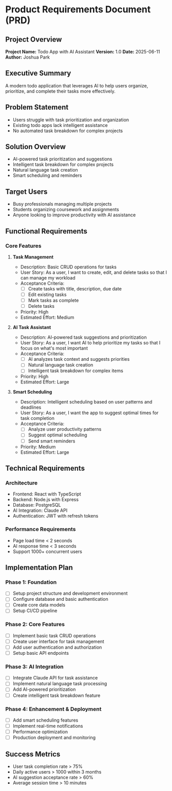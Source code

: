# Product Requirements Document (PRD)

## Project Overview
**Project Name:** Todo App with AI Assistant
**Version:** 1.0
**Date:** 2025-06-11
**Author:** Joshua Park

## Executive Summary
A modern todo application that leverages AI to help users organize, prioritize, and complete their tasks more effectively.

## Problem Statement
- Users struggle with task prioritization and organization
- Existing todo apps lack intelligent assistance
- No automated task breakdown for complex projects

## Solution Overview
- AI-powered task prioritization and suggestions
- Intelligent task breakdown for complex projects
- Natural language task creation
- Smart scheduling and reminders

## Target Users
- Busy professionals managing multiple projects
- Students organizing coursework and assignments
- Anyone looking to improve productivity with AI assistance

## Functional Requirements

### Core Features
1. **Task Management**
   - Description: Basic CRUD operations for tasks
   - User Story: As a user, I want to create, edit, and delete tasks so that I can manage my workload
   - Acceptance Criteria: 
     - [ ] Create tasks with title, description, due date
     - [ ] Edit existing tasks
     - [ ] Mark tasks as complete
     - [ ] Delete tasks
   - Priority: High
   - Estimated Effort: Medium

2. **AI Task Assistant**
   - Description: AI-powered task suggestions and prioritization
   - User Story: As a user, I want AI to help prioritize my tasks so that I focus on what's most important
   - Acceptance Criteria:
     - [ ] AI analyzes task context and suggests priorities
     - [ ] Natural language task creation
     - [ ] Intelligent task breakdown for complex items
   - Priority: High
   - Estimated Effort: Large

3. **Smart Scheduling**
   - Description: Intelligent scheduling based on user patterns and deadlines
   - User Story: As a user, I want the app to suggest optimal times for task completion
   - Acceptance Criteria:
     - [ ] Analyze user productivity patterns
     - [ ] Suggest optimal scheduling
     - [ ] Send smart reminders
   - Priority: Medium
   - Estimated Effort: Large

## Technical Requirements

### Architecture
- Frontend: React with TypeScript
- Backend: Node.js with Express
- Database: PostgreSQL
- AI Integration: Claude API
- Authentication: JWT with refresh tokens

### Performance Requirements
- Page load time < 2 seconds
- AI response time < 3 seconds
- Support 1000+ concurrent users

## Implementation Plan

### Phase 1: Foundation
- [ ] Setup project structure and development environment
- [ ] Configure database and basic authentication
- [ ] Create core data models
- [ ] Setup CI/CD pipeline

### Phase 2: Core Features
- [ ] Implement basic task CRUD operations
- [ ] Create user interface for task management
- [ ] Add user authentication and authorization
- [ ] Setup basic API endpoints

### Phase 3: AI Integration
- [ ] Integrate Claude API for task assistance
- [ ] Implement natural language task processing
- [ ] Add AI-powered prioritization
- [ ] Create intelligent task breakdown feature

### Phase 4: Enhancement & Deployment
- [ ] Add smart scheduling features
- [ ] Implement real-time notifications
- [ ] Performance optimization
- [ ] Production deployment and monitoring

## Success Metrics
- User task completion rate > 75%
- Daily active users > 1000 within 3 months
- AI suggestion acceptance rate > 60%
- Average session time > 10 minutes
